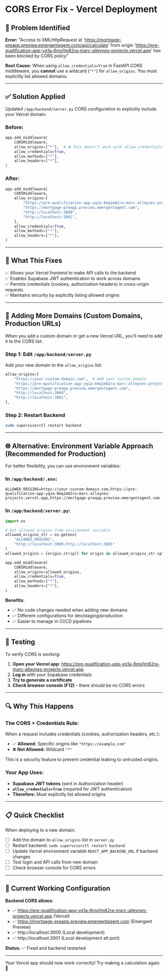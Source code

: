 # CORS Error Fix - Vercel Deployment

## 🔴 Problem Identified

**Error:** "Access to XMLHttpRequest at 'https://mortgage-preapp.preview.emergentagent.com/api/calculate' from origin 'https://pre-qualification-app-yq1a-6mq1m82ra-marc-alleynes-projects.vercel.app' has been blocked by CORS policy"

**Root Cause:** When using `allow_credentials=True` in FastAPI CORS middleware, you **cannot** use a wildcard (`"*"`) for `allow_origins`. You must explicitly list allowed domains.

---

## ✅ Solution Applied

Updated `/app/backend/server.py` CORS configuration to explicitly include your Vercel domain:

### Before:
```python
app.add_middleware(
    CORSMiddleware,
    allow_origins=["*"],  # ❌ This doesn't work with allow_credentials=True
    allow_credentials=True,
    allow_methods=["*"],
    allow_headers=["*"],
)
```

### After:
```python
app.add_middleware(
    CORSMiddleware,
    allow_origins=[
        "https://pre-qualification-app-yq1a-6mq1m82ra-marc-alleynes-projects.vercel.app",
        "https://mortgage-preapp.preview.emergentagent.com",
        "http://localhost:3000",
        "http://localhost:3001",
    ],
    allow_credentials=True,
    allow_methods=["*"],
    allow_headers=["*"],
)
```

---

## 🔧 What This Fixes

✅ Allows your Vercel frontend to make API calls to the backend  
✅ Enables Supabase JWT authentication to work across domains  
✅ Permits credentials (cookies, authorization headers) in cross-origin requests  
✅ Maintains security by explicitly listing allowed origins

---

## 📝 Adding More Domains (Custom Domains, Production URLs)

When you add a custom domain or get a new Vercel URL, you'll need to add it to the CORS list:

### Step 1: Edit `/app/backend/server.py`
Add your new domain to the `allow_origins` list:

```python
allow_origins=[
    "https://your-custom-domain.com",  # Add your custom domain
    "https://pre-qualification-app-yq1a-6mq1m82ra-marc-alleynes-projects.vercel.app",
    "https://mortgage-preapp.preview.emergentagent.com",
    "http://localhost:3000",
    "http://localhost:3001",
],
```

### Step 2: Restart Backend
```bash
sudo supervisorctl restart backend
```

---

## 🌐 Alternative: Environment Variable Approach (Recommended for Production)

For better flexibility, you can use environment variables:

### In `/app/backend/.env`:
```env
ALLOWED_ORIGINS=https://your-custom-domain.com,https://pre-qualification-app-yq1a-6mq1m82ra-marc-alleynes-projects.vercel.app,https://mortgage-preapp.preview.emergentagent.com
```

### In `/app/backend/server.py`:
```python
import os

# Get allowed origins from environment variable
allowed_origins_str = os.getenv(
    "ALLOWED_ORIGINS",
    "http://localhost:3000,http://localhost:3001"
)
allowed_origins = [origin.strip() for origin in allowed_origins_str.split(",")]

app.add_middleware(
    CORSMiddleware,
    allow_origins=allowed_origins,
    allow_credentials=True,
    allow_methods=["*"],
    allow_headers=["*"],
)
```

**Benefits:**
- ✅ No code changes needed when adding new domains
- ✅ Different configurations for dev/staging/production
- ✅ Easier to manage in CI/CD pipelines

---

## 🧪 Testing

To verify CORS is working:

1. **Open your Vercel app:** https://pre-qualification-app-yq1a-6mq1m82ra-marc-alleynes-projects.vercel.app
2. **Log in** with your Supabase credentials
3. **Try to generate a certificate**
4. **Check browser console (F12)** - there should be no CORS errors

---

## 🔍 Why This Happens

### The CORS + Credentials Rule:
When a request includes credentials (cookies, authorization headers, etc.):
- ✅ **Allowed:** Specific origins like `"https://example.com"`
- ❌ **Not Allowed:** Wildcard `"*"`

This is a security feature to prevent credential leaking to untrusted origins.

### Your App Uses:
- **Supabase JWT tokens** (sent in Authorization header)
- **`allow_credentials=True`** (required for JWT authentication)
- **Therefore:** Must explicitly list allowed origins

---

## 📋 Quick Checklist

When deploying to a new domain:
- [ ] Add the domain to `allow_origins` list in `server.py`
- [ ] Restart backend: `sudo supervisorctl restart backend`
- [ ] Update Vercel environment variable `REACT_APP_BACKEND_URL` if backend changes
- [ ] Test login and API calls from new domain
- [ ] Check browser console for CORS errors

---

## 🎯 Current Working Configuration

**Backend CORS allows:**
- ✅ https://pre-qualification-app-yq1a-6mq1m82ra-marc-alleynes-projects.vercel.app (Vercel)
- ✅ https://mortgage-preapp.preview.emergentagent.com (Emergent Preview)
- ✅ http://localhost:3000 (Local development)
- ✅ http://localhost:3001 (Local development alt port)

**Status:** ✅ Fixed and backend restarted

---

Your Vercel app should now work correctly! Try making a calculation again. 🎉

